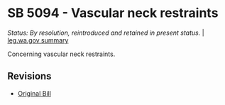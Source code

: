 # SB 5094 - Vascular neck restraints
*Status: By resolution, reintroduced and retained in present status.* | [leg.wa.gov summary](https://app.leg.wa.gov/billsummary?BillNumber=5094&Year=2021)

Concerning vascular neck restraints.

## Revisions
* [Original Bill](1/)